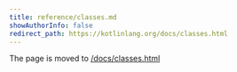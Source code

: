 ```yaml
---
title: reference/classes.md
showAuthorInfo: false
redirect_path: https://kotlinlang.org/docs/classes.html
---
```


The page is moved to [/docs/classes.html](/docs/classes.html)
